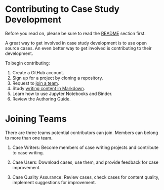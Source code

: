 # Contributing to Case Study Development

Before you read on, please be sure to read the [README](https://github.com/PHI-Case-Studies/Guide/blob/master/README.md) section first.

A great way to get involved in case study development is to use open source cases. An even better way to get involved is contributing to their development. 

To begin contributing:

1. Create a GitHub account.
2. Sign up for a project by cloning a repository.
3. Request to [join a team](https://github.com/orgs/PHI-Case-Studies/teams).
4. Study [writing content in Markdown](https://github.com/PHI-Case-Studies/Guide/blob/master/02%20Markdown%20How-to.md).
5. Learn how to use Jupyter Notebooks and Binder.
6. Review the Authoring Guide.

# Joining Teams

There are three teams potential contributors can join. Members can belong to more than one team.

1. Case Writers: Become members of case writing projects and contribute to case writing.

2. Case Users: Download cases, use them, and provide feedback for case improvement.

3. Case Quality Assurance: Review cases, check cases for content quality, implement suggestions for improvement.
